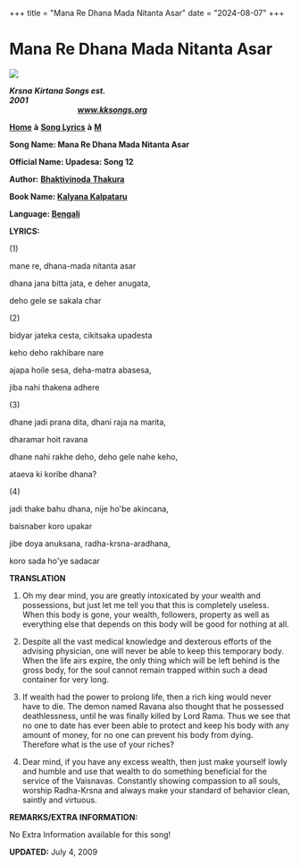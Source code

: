 +++
title = "Mana Re Dhana Mada Nitanta Asar"
date = "2024-08-07"
+++

# Mana Re Dhana Mada Nitanta Asar
**[![](http://kksongs.org/image_files/image002.jpg)](http://kksongs.org/)**

**_Krsna_** **_Kirtana Songs est. 2001_**                                                                                                                                                      **_www.kksongs.org_**

**[Home](http://kksongs.org/)** **à** **[Song Lyrics](http://kksongs.org/lyrics.html)** **à** **[M](http://kksongs.org/songs/song_m.html)**

**Song Name: Mana Re Dhana Mada Nitanta Asar**

**Official Name: Upadesa: Song 12**

**Author:** [**Bhaktivinoda** **Thakura**](http://kksongs.org/authors/list/bhaktivinoda.html)

**Book Name: [Kalyana Kalpataru](http://kksongs.org/authors/kalyanakalpataru.html)**

**Language: [Bengali](http://kksongs.org/language/list/bengali.html)**

**LYRICS:**

(1)

mane re, dhana-mada nitanta asar

dhana jana bitta jata, e deher anugata,

deho gele se sakala char

(2)

bidyar jateka cesta, cikitsaka upadesta

keho deho rakhibare nare

ajapa hoile sesa, deha-matra abasesa,

jiba nahi thakena adhere

(3)

dhane jadi prana dita, dhani raja na marita,

dharamar hoit ravana

dhane nahi rakhe deho, deho gele nahe keho,

ataeva ki koribe dhana?

(4)

jadi thake bahu dhana, nije ho'be akincana,

baisnaber koro upakar

jibe doya anuksana, radha-krsna-aradhana,

koro sada ho'ye sadacar

**TRANSLATION**

1) Oh my dear mind, you are greatly intoxicated by your wealth and possessions, but just let me tell you that this is completely useless. When this body is gone, your wealth, followers, property as well as everything else that depends on this body will be good for nothing at all.

2) Despite all the vast medical knowledge and dexterous efforts of the advising physician, one will never be able to keep this temporary body. When the life airs expire, the only thing which will be left behind is the gross body, for the soul cannot remain trapped within such a dead container for very long.

3) If wealth had the power to prolong life, then a rich king would never have to die. The demon named Ravana also thought that he possessed deathlessness, until he was finally killed by Lord Rama. Thus we see that no one to date has ever been able to protect and keep his body with any amount of money, for no one can prevent his body from dying. Therefore what is the use of your riches?

4) Dear mind, if you have any excess wealth, then just make yourself lowly and humble and use that wealth to do something beneficial for the service of the Vaisnavas. Constantly showing compassion to all souls, worship Radha-Krsna and always make your standard of behavior clean, saintly and virtuous.

**REMARKS/EXTRA INFORMATION:**

No Extra Information available for this song!

**UPDATED:** July 4, 2009